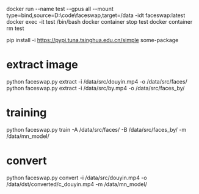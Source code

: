 docker run --name test --gpus all --mount type=bind,source=D:\code\faceswap,target=/data -idt faceswap:latest
docker exec -it test /bin/bash
docker container stop test
docker container rm test

pip install -i https://pypi.tuna.tsinghua.edu.cn/simple some-package

# extract image
python faceswap.py extract -i /data/src/douyin.mp4 -o /data/src/faces/
python faceswap.py extract -i /data/src/by.mp4 -o /data/src/faces_by/

# training
python faceswap.py train -A /data/src/faces/ -B /data/src/faces_by/ -m /data/mn_model/

# convert
python faceswap.py convert -i /data/src/douyin.mp4 -o /data/dst/converted/c_douyin.mp4 -m /data/mn_model/
